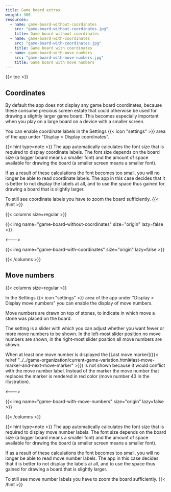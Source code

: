 ```yaml
---
title: Game board extras
weight: 300
resources:
  - name: game-board-without-coordinates
    src: "game-board-without-coordinates.jpg"
    title: Game board without coordinates
  - name: game-board-with-coordinates
    src: "game-board-with-coordinates.jpg"
    title: Game board with coordinates
  - name: game-board-with-move-numbers
    src: "game-board-with-move-numbers.jpg"
    title: Game board with move numbers
---
```


{{< toc >}}

## Coordinates

By default the app does not display any game board coordinates, because these consume precious screen estate that could otherwise be used for drawing a slightly larger game board. This becomes especially important when you play on a large board on a device with a smaller screen.

You can enable coordinate labels in the Settings {{< icon "settings" >}} area of the app under "Display > Display coordinates".

{{< hint type=note >}}
The app automatically calculates the font size that is required to display coordinate labels. The font size depends on the board size (a bigger board means a smaller font) and the amount of space available for drawing the board (a smaller screen means a smaller font).

If as a result of these calculations the font becomes too small, you will no longer be able to read coordinate labels. The app in this case decides that it is better to not display the labels at all, and to use the space thus gained for drawing a board that is slightly larger.

To still see coordinate labels you have to zoom the board sufficiently.
{{< /hint >}}

{{< columns size=regular >}}

{{< img name="game-board-without-coordinates" size="origin" lazy=false >}}

<--->

{{< img name="game-board-with-coordinates" size="origin" lazy=false >}}

{{< /columns >}}


## Move numbers

{{< columns size=regular >}}

In the Settings {{< icon "settings" >}} area of the app under "Display > Display move numbers" you can enable the display of move numbers.

Move numbers are drawn on top of stones, to indicate in which move a stone was placed on the board.

The setting is a slider with which you can adjust whether you want fewer or more move numbers to be shown. In the left-most slider position no move numbers are shown, in the right-most slider position all move numbers are shown.

When at least one move number is displayed the [Last move marker]({{< relref "../../game-organization/current-game-variation.html#last-move-marker-and-next-move-marker" >}}) is not shown because it would conflict with the move number label. Instead of the marker the move number that replaces the marker is rendered in red color (move number 43 in the illustration).

<--->

{{< img name="game-board-with-move-numbers" size="origin" lazy=false >}}

{{< /columns >}}

{{< hint type=note >}}
The app automatically calculates the font size that is required to display move number labels. The font size depends on the board size (a bigger board means a smaller font) and the amount of space available for drawing the board (a smaller screen means a smaller font).

If as a result of these calculations the font becomes too small, you will no longer be able to read move number labels. The app in this case decides that it is better to not display the labels at all, and to use the space thus gained for drawing a board that is slightly larger.

To still see move number labels you have to zoom the board sufficiently.
{{< /hint >}}
